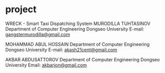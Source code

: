 # project
WRECK - Smart Taxi Dispatching System
MURODILLA TUHTASINOV
Department of Computer Engineering
Dongseo University
E-mail: gangstermurodilla@gmail.com

MOHAMMAD ABUL HOSSAIN
Department of Computer Engineering
Dongseo University
E-mail: akash21cent@gmail.com

AKBAR ABDUSATTOROV
Department of Computer Engineering
Dongseo University
Email: akbarjon@gmail.com
